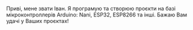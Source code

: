 Приві, мене звати Іван. Я програмую та створюю проєкти на базі мікроконтроллерів Arduino: Nani, ESP32, ESP8266 та інші. 
Бажаю Вам удачі у Ваших проєктах!
